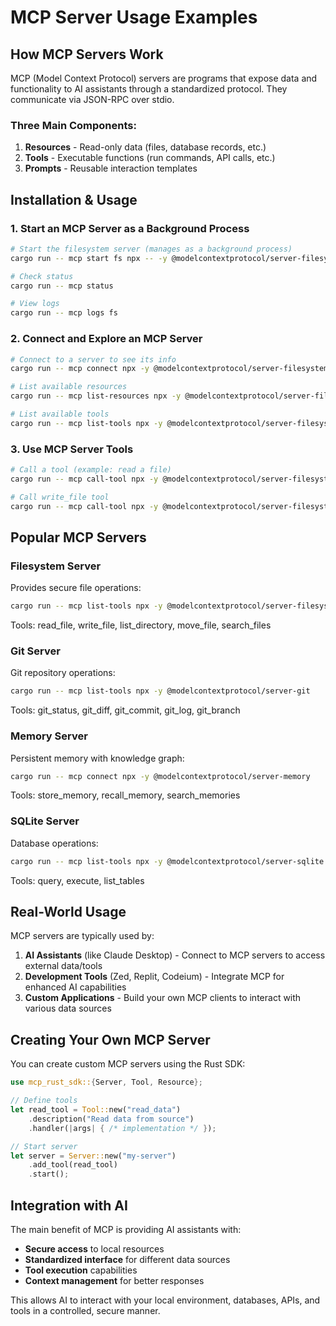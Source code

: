 # MCP Server Usage Examples

## How MCP Servers Work

MCP (Model Context Protocol) servers are programs that expose data and functionality to AI assistants through a standardized protocol. They communicate via JSON-RPC over stdio.

### Three Main Components:
1. **Resources** - Read-only data (files, database records, etc.)
2. **Tools** - Executable functions (run commands, API calls, etc.)
3. **Prompts** - Reusable interaction templates

## Installation & Usage

### 1. Start an MCP Server as a Background Process

```bash
# Start the filesystem server (manages as a background process)
cargo run -- mcp start fs npx -- -y @modelcontextprotocol/server-filesystem /path/to/allowed/dir

# Check status
cargo run -- mcp status

# View logs
cargo run -- mcp logs fs
```

### 2. Connect and Explore an MCP Server

```bash
# Connect to a server to see its info
cargo run -- mcp connect npx -y @modelcontextprotocol/server-filesystem /Users/caavere/Projects

# List available resources
cargo run -- mcp list-resources npx -y @modelcontextprotocol/server-filesystem /Users/caavere/Projects

# List available tools
cargo run -- mcp list-tools npx -y @modelcontextprotocol/server-filesystem /Users/caavere/Projects
```

### 3. Use MCP Server Tools

```bash
# Call a tool (example: read a file)
cargo run -- mcp call-tool npx -y @modelcontextprotocol/server-filesystem /path read_file --args '{"path": "README.md"}'

# Call write_file tool
cargo run -- mcp call-tool npx -y @modelcontextprotocol/server-filesystem /path write_file --args '{"path": "test.txt", "content": "Hello MCP!"}'
```

## Popular MCP Servers

### Filesystem Server
Provides secure file operations:
```bash
cargo run -- mcp list-tools npx -y @modelcontextprotocol/server-filesystem /Users/caavere
```
Tools: read_file, write_file, list_directory, move_file, search_files

### Git Server
Git repository operations:
```bash
cargo run -- mcp list-tools npx -y @modelcontextprotocol/server-git
```
Tools: git_status, git_diff, git_commit, git_log, git_branch

### Memory Server
Persistent memory with knowledge graph:
```bash
cargo run -- mcp connect npx -y @modelcontextprotocol/server-memory
```
Tools: store_memory, recall_memory, search_memories

### SQLite Server
Database operations:
```bash
cargo run -- mcp list-tools npx -y @modelcontextprotocol/server-sqlite ./database.db
```
Tools: query, execute, list_tables

## Real-World Usage

MCP servers are typically used by:

1. **AI Assistants** (like Claude Desktop) - Connect to MCP servers to access external data/tools
2. **Development Tools** (Zed, Replit, Codeium) - Integrate MCP for enhanced AI capabilities
3. **Custom Applications** - Build your own MCP clients to interact with various data sources

## Creating Your Own MCP Server

You can create custom MCP servers using the Rust SDK:

```rust
use mcp_rust_sdk::{Server, Tool, Resource};

// Define tools
let read_tool = Tool::new("read_data")
    .description("Read data from source")
    .handler(|args| { /* implementation */ });

// Start server
let server = Server::new("my-server")
    .add_tool(read_tool)
    .start();
```

## Integration with AI

The main benefit of MCP is providing AI assistants with:
- **Secure access** to local resources
- **Standardized interface** for different data sources
- **Tool execution** capabilities
- **Context management** for better responses

This allows AI to interact with your local environment, databases, APIs, and tools in a controlled, secure manner.
